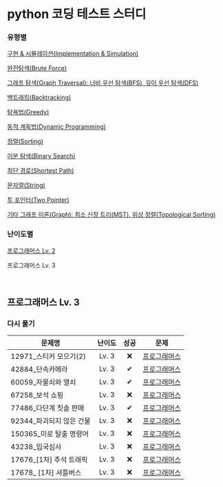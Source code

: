 # python 코딩 테스트 스터디
### 유형별
[구현 & 시뮬레이션(Implementation & Simulation)](/implementation_and_simulation/README.md)

[완전탐색(Brute Force)](/brute_force/README.md)

[그래프 탐색(Graph Traversal): 너비 우선 탐색(BFS), 깊이 우선 탐색(DFS)](/graph_traversal/README.md)

[백트래킹(Backtracking)](/backtracking/README.md)

[탐욕법(Greedy)](/greedy/README.md)

[동적 계획법(Dynamic Programming)](/dynamic_programming/README.md)

[정렬(Sorting)](/sorting/README.md)

[이분 탐색(Binary Search)](/binary_search/README.md)

[최단 경로(Shortest Path)](/shortest_path/README.md)

[문자열(String)](/string/README.md)

[투 포인터(Two Pointer)](/two_pointer/README.md)

[기타 그래프 이론(Graph): 최소 신장 트리(MST), 위상 정렬(Topological Sorting)](/graph/README.md)

### 난이도별
[프로그래머스 Lv. 2](/Programmers/Programmers_Lv2/README.md)

프로그래머스 Lv. 3

<br>

## 프로그래머스 Lv. 3
### 다시 풀기
|문제명|난이도|성공|문제|
|-----|:----:|:----:|:----:|
|12971_스티커 모으기(2)|Lv. 3|❌|[프로그래머스](https://school.programmers.co.kr/learn/courses/30/lessons/12971)|
|42884_단속카메라|Lv. 3|✔|[프로그래머스](https://school.programmers.co.kr/learn/courses/30/lessons/42884)|
|60059_자물쇠와 열쇠|Lv. 3|✔|[프로그래머스](https://school.programmers.co.kr/learn/courses/30/lessons/60059)|
|67258_보석 쇼핑|Lv. 3|❌|[프로그래머스](https://school.programmers.co.kr/learn/courses/30/lessons/67258)|
|77486_다단계 칫솔 판매|Lv. 3|✔|[프로그래머스](https://school.programmers.co.kr/learn/courses/30/lessons/77486)|
|92344_파괴되지 않은 건물|Lv. 3|❌|[프로그래머스](https://school.programmers.co.kr/learn/courses/30/lessons/92344)|
|150365_미로 탈출 명령어|Lv. 3|❌|[프로그래머스](https://school.programmers.co.kr/learn/courses/30/lessons/150365)|
|43238_입국심사|Lv. 3|❌|[프로그래머스](https://school.programmers.co.kr/learn/courses/30/lessons/43238)|
|17676_[1차] 추석 트래픽|Lv. 3|❌|[프로그래머스](https://school.programmers.co.kr/learn/courses/30/lessons/17676)|
|17678_ [1차] 셔틀버스|Lv. 3|❌|[프로그래머스](https://school.programmers.co.kr/learn/courses/30/lessons/17678)|